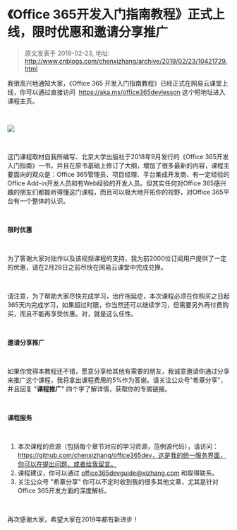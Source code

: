 # 《Office 365开发入门指南教程》正式上线，限时优惠和邀请分享推广 
> 原文发表于 2019-02-23, 地址: http://www.cnblogs.com/chenxizhang/archive/2019/02/23/10421729.html 


我很高兴地通知大家，《Office 365 开发入门指南教程》已经正式在网易云课堂上线，你可以通过直接访问  https://aka.ms/office365devlesson 这个短地址进入课程主页。



 

![](https://img2018.cnblogs.com/blog/9072/201902/9072-20190223100049280-1883445273.png)



 

这门课程取材自我所编写、北京大学出版社于2018年9月发行的《Office 365开发入门指南》一书，并且在原书基础上修订了大纲，增加了很多最新的内容，课程主要面向的观众是：Office 365管理员、项目经理、平台集成开发商、有一定经验的Office Add-in开发人员和有Web经验的开发人员。但其实任何对Office 365感兴趣的朋友们都能听得懂这门课程，而且可以极大地开拓你的视野，对Office 365平台有一个整体的认识。



 

**限时优惠**



 

为了答谢大家对拙作以及该视频课程的支持，我为前2000位订阅用户提供了一定的优惠，请在2月28日之前尽快在网易云课堂中完成兑换。



 

请注意，为了帮助大家尽快完成学习，治疗拖延症，本次课程必须在你购买之日起365天内完成学习，如果超过时限，你当然还可以继续学习，但需要另外再付费购买，而且不能再享受优惠。对，就是这么任性。



 

**邀请分享推广**



 

如果你觉得本教程还不错，愿意分享给其他有需要的朋友，我诚意邀请你通过分享来推广这个课程，我将拿出课程费用的5%作为答谢。请关注公众号"希章分享"，并且回复 "**课程推广**" 四个字了解详情，获取你的专属链接。



 

**课程服务**



 

1. 本次课程的资源（包括每个章节对应的学习资源，范例源代码），请访问：https://github.com/chenxizhang/office365dev，这是我的统一服务界面，你可以在提出问题，或者给我留言。
2. 课程建议，你可以通过 office365devguide@xizhang.com 和取得联系。
3. 关注公众号 "希章分享" 你可以不定时收到我的很多其他文章，尤其是针对Office 365开发方面的深度解析。

 

再次感谢大家，希望大家在2019年都有新进步！
